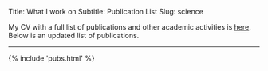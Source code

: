 Title: What I work on
Subtitle: Publication List
Slug: science

My CV with a full list of publications and other academic activities is
[here]({attach}/static/resume.pdf). Below is an updated list of
publications.


------------------------------------------------------------------------


{% include 'pubs.html' %}

